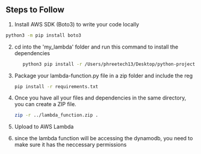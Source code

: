 ## Steps to Follow

1. Install AWS SDK (Boto3) to write your code locally
```bash
python3 -m pip install boto3
```
2. cd into the 'my_lambda' folder and run this command to install the dependencies
    ```bash
       python3 pip install -r /Users/phreetech13/Desktop/python-project/serverless-movie-api/my_lambda/requirements.txt -t .
    ```
3. Package your lambda-function.py file in a zip folder and include the reg
    ```bash
    pip install -r requirements.txt
    ```

4. Once you have all your files and dependencies in the same directory, you can create a ZIP file.
    ```bash
    zip -r ../lambda_function.zip .
    ```

5. Upload to AWS Lambda

6. since the lambda function will be accessing the dynamodb, you need to make sure it has the neccessary permissions    
       
        